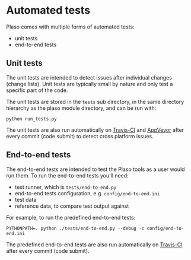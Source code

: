 # Automated tests

Plaso comes with multiple forms of automated tests:

* unit tests
* end-to-end tests

## Unit tests

The unit tests are intended to detect issues after individual changes (change lists). Unit tests are typically small by nature and only test a specific part of the code.

The unit tests are stored in the `tests` sub directory, in the same directory hierarchy as the plaso module directory, and can be run with:
```
python run_tests.py
```

The unit tests are also run automatically on [Travis-CI](https://travis-ci.org/) and [AppVeyor](https://ci.appveyor.com) after every commit (code submit) to detect cross platform issues. 

## End-to-end tests

The end-to-end tests are intended to test the Plaso tools as a user would run them. To run the end-to-end tests you'll need:

* test runner, which is `tests/end-to-end.py`
* end-to-end tests configuration, e.g. `config/end-to-end.ini`
* test data
* reference data, to compare test output against

For example, to run the predefined end-to-end tests:

```
PYTHONPATH=. python ./tests/end-to-end.py --debug -c config/end-to-end.ini
```

The predefined end-to-end tests are also run automatically on [Travis-CI](https://travis-ci.org/) after every commit (code submit).